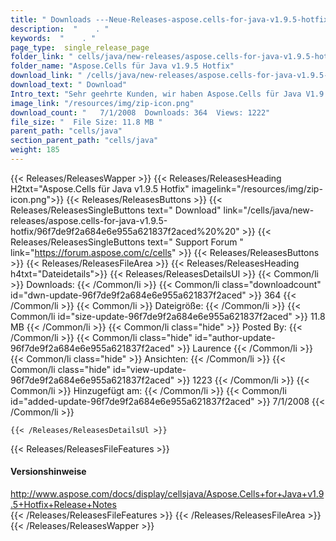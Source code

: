 ```yaml
---
title: " Downloads ---Neue-Releases-aspose.cells-for-java-v1.9.5-hotfix . "
description:  "    . " 
keywords:  "    . " 
page_type:  single_release_page
folder_link: " cells/java/new-releases/aspose.cells-for-java-v1.9.5-hotfix/"
folder_name: "Aspose.Cells für Java v1.9.5 Hotfix"
download_link: " /cells/java/new-releases/aspose.cells-for-java-v1.9.5-hotfix/96f7de9f2a684e6e955a621837f2aced"
download_text: " Download"
Intro_text: "Sehr geehrte Kunden, wir haben Aspose.Cells für Java V1.9.5 veröffentlicht!"
image_link: "/resources/img/zip-icon.png"
download_count: "   7/1/2008  Downloads: 364  Views: 1222"
file_size: "  File Size: 11.8 MB "
parent_path: "cells/java"
section_parent_path: "cells/java"
weight: 185
---
```


{{< Releases/ReleasesWapper >}}
  {{< Releases/ReleasesHeading H2txt="Aspose.Cells für Java v1.9.5 Hotfix" imagelink="/resources/img/zip-icon.png">}}
  {{< Releases/ReleasesButtons >}}
    {{< Releases/ReleasesSingleButtons text=" Download" link="/cells/java/new-releases/aspose.cells-for-java-v1.9.5-hotfix/96f7de9f2a684e6e955a621837f2aced%20%20" >}}
    {{< Releases/ReleasesSingleButtons text=" Support Forum " link="https://forum.aspose.com/c/cells" >}}
  {{< Releases/ReleasesButtons >}}
  {{< Releases/ReleasesFileArea >}}
    {{< Releases/ReleasesHeading h4txt="Dateidetails">}}
    {{< Releases/ReleasesDetailsUl >}}
            {{< Common/li >}} Downloads: {{< /Common/li >}}
      {{< Common/li class="downloadcount" id="dwn-update-96f7de9f2a684e6e955a621837f2aced" >}} 364 {{< /Common/li >}}
      {{< Common/li >}} Dateigröße: {{< /Common/li >}}
      {{< Common/li id="size-update-96f7de9f2a684e6e955a621837f2aced" >}} 11.8 MB {{< /Common/li >}} 
      {{< Common/li  class="hide" >}} Posted By: {{< /Common/li >}} 
      {{< Common/li class="hide" id="author-update-96f7de9f2a684e6e955a621837f2aced" >}} Laurence {{< /Common/li >}}
      {{< Common/li class="hide" >}} Ansichten: {{< /Common/li >}}
      {{< Common/li class="hide" id="view-update-96f7de9f2a684e6e955a621837f2aced" >}} 1223 {{< /Common/li >}}
      {{< Common/li >}} Hinzugefügt am: {{< /Common/li >}}
      {{< Common/li id="added-update-96f7de9f2a684e6e955a621837f2aced" >}} 7/1/2008 {{< /Common/li >}} 

    {{< /Releases/ReleasesDetailsUl >}}

  {{< Releases/ReleasesFileFeatures >}}
      <h4>Versionshinweise</h4><div> <a href="http://www.aspose.com/docs/display/cellsjava/Aspose.Cells+for+Java+v1.9.5+Hotfix+Release+Notes">http://www.aspose.com/docs/display/cellsjava/Aspose.Cells+for+Java+v1.9.5+Hotfix+Release+Notes</a></div>
  {{< /Releases/ReleasesFileFeatures >}}
 {{< /Releases/ReleasesFileArea >}}
{{< /Releases/ReleasesWapper >}}



